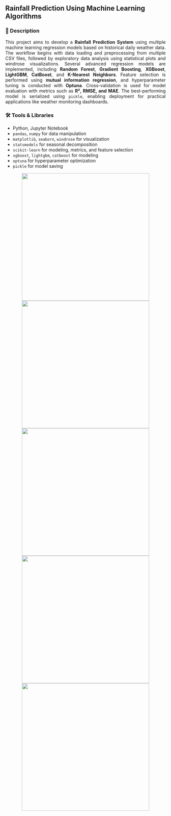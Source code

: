 ## Rainfall Prediction Using Machine Learning Algorithms

### 📄 Description
<div align="justify">

This project aims to develop a **Rainfall Prediction System** using multiple machine learning regression models based on historical daily weather data. The workflow begins with data loading and preprocessing from multiple CSV files, followed by exploratory data analysis using statistical plots and windrose visualizations. Several advanced regression models are implemented, including **Random Forest**, **Gradient Boosting**, **XGBoost**, **LightGBM**, **CatBoost**, and **K-Nearest Neighbors**. Feature selection is performed using **mutual information regression**, and hyperparameter tuning is conducted with **Optuna**. Cross-validation is used for model evaluation with metrics such as **R², RMSE, and MAE**. The best-performing model is serialized using `pickle`, enabling deployment for practical applications like weather monitoring dashboards.

</div>

### 🛠 Tools & Libraries
- Python, Jupyter Notebook
- `pandas`, `numpy` for data manipulation  
- `matplotlib`, `seaborn`, `windrose` for visualization
- `statsmodels` for seasonal decomposition  
- `scikit-learn` for modeling, metrics, and feature selection  
- `xgboost`, `lightgbm`, `catboost` for modeling
- `optuna` for hyperparameter optimization  
- `pickle` for model saving


<div align="center">
  <img src="https://github.com/user-attachments/assets/6efee9cd-48ee-451e-9fab-ad24035463b9" width="400" />
  <img src="https://github.com/user-attachments/assets/bbf9b8d5-24da-4cfb-b197-26193bacc72a" width="400" />
  <img src="https://github.com/user-attachments/assets/5f6425ca-65de-4402-aabc-0d1dbbff4fa3" width="400" />
  <img src="https://github.com/user-attachments/assets/ff38c2d3-98ce-4944-bb4f-09938df4a7a6" width="400" />
  <img src="https://github.com/user-attachments/assets/a9bc9581-56ee-43e0-846e-ab6bb56f753f" width="400" />
</div>
